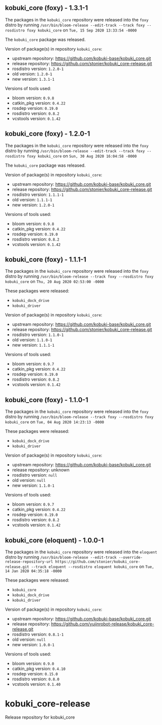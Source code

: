 ## kobuki_core (foxy) - 1.3.1-1

The packages in the `kobuki_core` repository were released into the `foxy` distro by running `/usr/bin/bloom-release --edit-track --track foxy --rosdistro foxy kobuki_core` on `Tue, 15 Sep 2020 13:33:54 -0000`

The `kobuki_core` package was released.

Version of package(s) in repository `kobuki_core`:

- upstream repository: https://github.com/kobuki-base/kobuki_core.git
- release repository: https://github.com/stonier/kobuki_core-release.git
- rosdistro version: `1.2.0-1`
- old version: `1.2.0-1`
- new version: `1.3.1-1`

Versions of tools used:

- bloom version: `0.9.8`
- catkin_pkg version: `0.4.22`
- rosdep version: `0.19.0`
- rosdistro version: `0.8.2`
- vcstools version: `0.1.42`


## kobuki_core (foxy) - 1.2.0-1

The packages in the `kobuki_core` repository were released into the `foxy` distro by running `/usr/bin/bloom-release --edit-track --track foxy --rosdistro foxy kobuki_core` on `Sun, 30 Aug 2020 16:04:58 -0000`

The `kobuki_core` package was released.

Version of package(s) in repository `kobuki_core`:

- upstream repository: https://github.com/kobuki-base/kobuki_core.git
- release repository: https://github.com/stonier/kobuki_core-release.git
- rosdistro version: `1.1.1-1`
- old version: `1.1.1-1`
- new version: `1.2.0-1`

Versions of tools used:

- bloom version: `0.9.8`
- catkin_pkg version: `0.4.22`
- rosdep version: `0.19.0`
- rosdistro version: `0.8.2`
- vcstools version: `0.1.42`


## kobuki_core (foxy) - 1.1.1-1

The packages in the `kobuki_core` repository were released into the `foxy` distro by running `/usr/bin/bloom-release --track foxy --rosdistro foxy kobuki_core` on `Thu, 20 Aug 2020 02:53:00 -0000`

These packages were released:
- `kobuki_dock_drive`
- `kobuki_driver`

Version of package(s) in repository `kobuki_core`:

- upstream repository: https://github.com/kobuki-base/kobuki_core.git
- release repository: https://github.com/stonier/kobuki_core-release.git
- rosdistro version: `1.1.0-1`
- old version: `1.1.0-1`
- new version: `1.1.1-1`

Versions of tools used:

- bloom version: `0.9.7`
- catkin_pkg version: `0.4.22`
- rosdep version: `0.19.0`
- rosdistro version: `0.8.2`
- vcstools version: `0.1.42`


## kobuki_core (foxy) - 1.1.0-1

The packages in the `kobuki_core` repository were released into the `foxy` distro by running `/usr/bin/bloom-release --track foxy --rosdistro foxy kobuki_core` on `Tue, 04 Aug 2020 14:23:13 -0000`

These packages were released:
- `kobuki_dock_drive`
- `kobuki_driver`

Version of package(s) in repository `kobuki_core`:

- upstream repository: https://github.com/kobuki-base/kobuki_core.git
- release repository: unknown
- rosdistro version: `null`
- old version: `null`
- new version: `1.1.0-1`

Versions of tools used:

- bloom version: `0.9.7`
- catkin_pkg version: `0.4.22`
- rosdep version: `0.19.0`
- rosdistro version: `0.8.2`
- vcstools version: `0.1.42`


## kobuki_core (eloquent) - 1.0.0-1

The packages in the `kobuki_core` repository were released into the `eloquent` distro by running `/usr/bin/bloom-release --edit-track --override-release-repository-url https://github.com/stonier/kobuki_core-release.git --track eloquent --rosdistro eloquent kobuki_core` on `Tue, 14 Jan 2020 04:35:18 -0000`

These packages were released:
- `kobuki_core`
- `kobuki_dock_drive`
- `kobuki_driver`

Version of package(s) in repository `kobuki_core`:

- upstream repository: https://github.com/kobuki-base/kobuki_core.git
- release repository: https://github.com/yujinrobot-release/kobuki_core-release.git
- rosdistro version: `0.8.1-1`
- old version: `null`
- new version: `1.0.0-1`

Versions of tools used:

- bloom version: `0.9.0`
- catkin_pkg version: `0.4.10`
- rosdep version: `0.15.0`
- rosdistro version: `0.8.0`
- vcstools version: `0.1.40`


# kobuki_core-release
Release repository for kobuki_core
